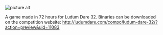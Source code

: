 ![picture alt](http://i61.tinypic.com/o1q86.jpg)

A game made in 72 hours for Ludum Dare 32. Binaries can be downloaded on the
competition website: http://ludumdare.com/compo/ludum-dare-32/?action=preview&uid=11083
